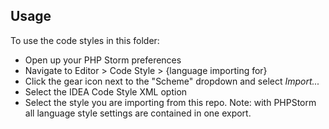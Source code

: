## Usage

To use the code styles in this folder:

- Open up your PHP Storm preferences
- Navigate to Editor > Code Style > {language importing for}
- Click the gear icon next to the "Scheme" dropdown and select *Import...*
- Select the IDEA Code Style XML option 
- Select the style you are importing from this repo.  Note: with PHPStorm all language style settings are contained in one export.
